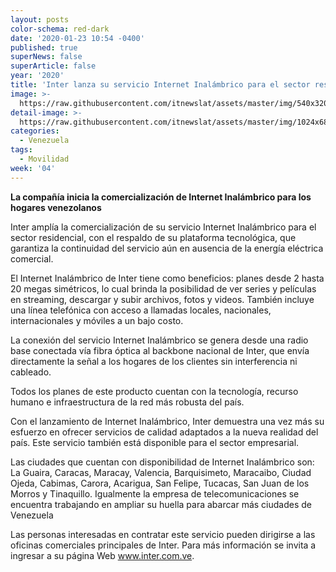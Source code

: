 ```yaml
---
layout: posts
color-schema: red-dark
date: '2020-01-23 10:54 -0400'
published: true
superNews: false
superArticle: false
year: '2020'
title: 'Inter lanza su servicio Internet Inalámbrico para el sector residencial '
image: >-
  https://raw.githubusercontent.com/itnewslat/assets/master/img/540x320/Internet-Inalambrico-p.jpg
detail-image: >-
  https://raw.githubusercontent.com/itnewslat/assets/master/img/1024x680/Internet-Inalambrico-g.jpg
categories:
  - Venezuela
tags:
  - Movilidad
week: '04'
---
```

**La compañía inicia la comercialización de Internet Inalámbrico para  los hogares venezolanos**
 
Inter amplía la comercialización de su servicio Internet Inalámbrico para el sector residencial, con el 
respaldo de su plataforma tecnológica, que garantiza la continuidad del servicio aún en ausencia de 
la energía eléctrica comercial. 
 
El Internet Inalámbrico de Inter tiene como beneficios: planes desde 2 hasta 20 megas simétricos, 
lo cual brinda la posibilidad de ver series y películas en streaming, descargar y subir archivos, fotos 
y videos. También incluye una línea telefónica con acceso a llamadas locales, nacionales, 
internacionales y móviles a un bajo costo. 

La conexión del servicio Internet Inalámbrico se genera desde una radio base conectada vía fibra 
óptica al backbone nacional de Inter, que envía directamente la señal a los hogares de los clientes 
sin interferencia ni cableado.  
 
Todos los planes de este producto cuentan con la tecnología, recurso humano e infraestructura de 
la red más robusta del país.  
 
Con el lanzamiento de Internet Inalámbrico, Inter demuestra una vez más su esfuerzo en ofrecer 
servicios de calidad adaptados a la nueva realidad del país.  Este  servicio también está disponible 
para el sector empresarial.  
 
Las ciudades que cuentan con disponibilidad de Internet Inalámbrico son: La Guaira, Caracas, 
Maracay, Valencia, Barquisimeto, Maracaibo, Ciudad Ojeda, Cabimas, Carora, Acarigua, San Felipe, 
Tucacas, San Juan de los Morros y Tinaquillo. Igualmente la empresa de telecomunicaciones se 
encuentra trabajando en ampliar su huella para abarcar más ciudades de Venezuela 

Las personas interesadas en contratar este servicio pueden dirigirse a las oficinas comerciales 
principales de Inter. Para más información se invita a ingresar a su  página Web www.inter.com.ve. 